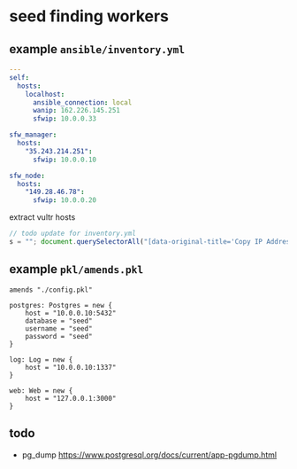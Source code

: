 # seed finding workers

## example `ansible/inventory.yml`
```yml
---
self:
  hosts:
    localhost:
      ansible_connection: local
      wanip: 162.226.145.251
      sfwip: 10.0.0.33

sfw_manager:
  hosts:
    "35.243.214.251":
      sfwip: 10.0.0.10

sfw_node:
  hosts:
    "149.28.46.78":
      sfwip: 10.0.0.20
```

extract vultr hosts
```javascript
// todo update for inventory.yml
s = ""; document.querySelectorAll("[data-original-title='Copy IP Address']").forEach((x, i) => s = `${s}${x.innerText} sfwip=10.0.0.${(i * 10) + 20}\n`); console.log(s)
```

## example `pkl/amends.pkl`
```pkl
amends "./config.pkl"

postgres: Postgres = new {
    host = "10.0.0.10:5432"
    database = "seed"
    username = "seed"
    password = "seed"
}

log: Log = new {
    host = "10.0.0.10:1337"
}

web: Web = new {
    host = "127.0.0.1:3000"
}
```

## todo
- pg_dump https://www.postgresql.org/docs/current/app-pgdump.html